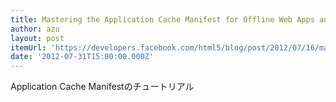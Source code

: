```yaml
---
title: Mastering the Application Cache Manifest for Offline Web Apps and Performance - Facebook開発者
author: azu
layout: post
itemUrl: 'https://developers.facebook.com/html5/blog/post/2012/07/16/mastering-the-application-cache-manifest-for-offline-web-apps-and-performance/'
date: '2012-07-31T15:00:00.000Z'
---
```

Application Cache Manifestのチュートリアル
